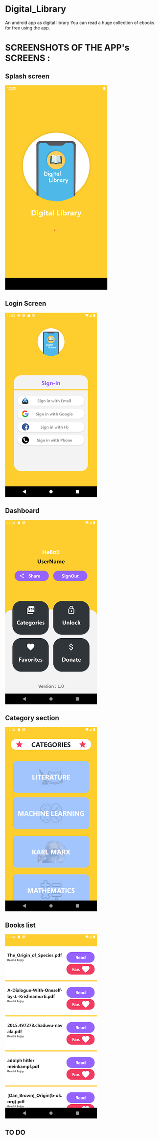 # Digital_Library
An android app as digital library
You can read a huge collection of ebooks for free using the app.

# SCREENSHOTS OF THE APP's SCREENS :

## Splash screen
![image](https://github.com/Abhi73017/Digital_Library/blob/master/sc1.png)
## Login Screen
![image](https://github.com/Abhi73017/Digital_Library/blob/master/sc2.png)
## Dashboard
![image](https://github.com/Abhi73017/Digital_Library/blob/master/sc3.png)
## Category section
![image](https://github.com/Abhi73017/Digital_Library/blob/master/sc4.png)
## Books list
![image](https://github.com/Abhi73017/Digital_Library/blob/master/sc5.png)

## TO DO

